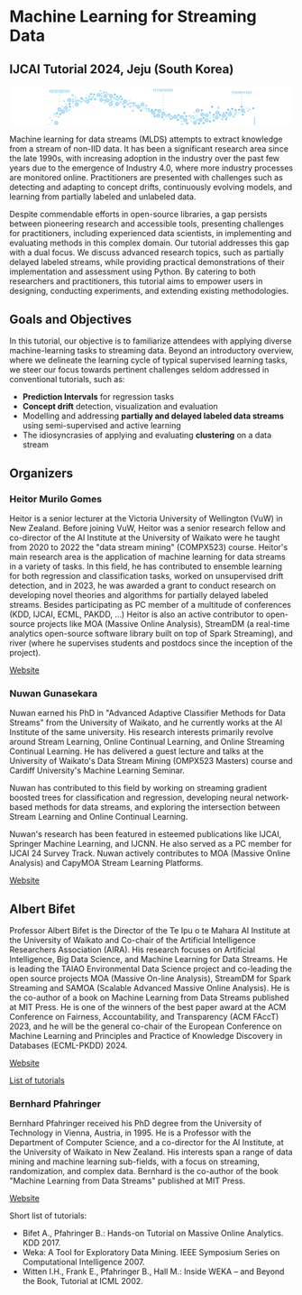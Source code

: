 # Machine Learning for Streaming Data 
## IJCAI Tutorial 2024, Jeju (South Korea)
![Alt text](Stream.png)

Machine learning for data streams (MLDS) attempts to extract knowledge from a stream of non-IID data.
It has been a significant research area since the late 1990s, with increasing adoption in the industry over the past few years due to the emergence of Industry 4.0, where more industry processes are monitored online. Practitioners are presented with challenges such as detecting and adapting to concept drifts, continuously evolving models, and learning from partially labeled and unlabeled data.

Despite commendable efforts in open-source libraries, a gap persists between pioneering research and accessible tools, presenting challenges for practitioners, including experienced data scientists, in implementing and evaluating methods in this complex domain. Our tutorial addresses this gap with a dual focus. We discuss advanced research topics, such as partially delayed labeled streams, while providing practical demonstrations of their implementation and assessment using Python. By catering to both researchers and practitioners, this tutorial aims to empower users in designing, conducting experiments, and extending existing methodologies.

## Goals and Objectives
In this tutorial, our objective is to familiarize attendees with applying diverse machine-learning tasks to streaming data. Beyond an introductory overview, where we delineate the learning cycle of typical supervised learning tasks, we steer our focus towards pertinent challenges seldom addressed in conventional tutorials, such as: 

- **Prediction Intervals** for regression tasks
- **Concept drift** detection, visualization and evaluation
- Modelling and addressing **partially and delayed labeled data streams** using semi-supervised and active learning
- The idiosyncrasies of applying and evaluating **clustering** on a data stream

## Organizers

### Heitor Murilo Gomes
Heitor is a senior lecturer at the Victoria University of Wellington (VuW) in New Zealand. Before joining VuW, Heitor was a senior research fellow and co-director of the AI Institute at the University of Waikato were he taught from 2020 to 2022 the "data stream mining" (COMPX523) course. 
Heitor's main research area is the application of machine learning for data streams in a variety of tasks. 
In this field, he has contributed to ensemble learning for both regression and classification tasks, worked on unsupervised drift detection, and in 2023, he was awarded a grant to conduct research on developing novel theories and algorithms for partially delayed labeled streams.
Besides participating as PC member of a multitude of conferences (KDD, IJCAI, ECML, PAKDD, ...) Heitor is also an active contributor to open-source projects like MOA (Massive Online Analysis), StreamDM (a real-time analytics open-source software library built on top of Spark Streaming), and river (where he supervises students and postdocs since the inception of the project). 

[Website](http://www.heitorgomes.com)


### Nuwan Gunasekara
Nuwan earned his PhD in "Advanced Adaptive Classifier Methods for Data Streams" from the University of Waikato, and he currently works at the AI Institute of the same university. His research interests primarily revolve around Stream Learning, Online Continual Learning, and Online Streaming Continual Learning. He has delivered a guest lecture and talks at the University of Waikato's Data Stream Mining (OMPX523  Masters) course and Cardiff University's Machine Learning Seminar.
 
Nuwan has contributed to this field by working on streaming gradient boosted trees for classification and regression, developing neural network-based methods for data streams, and exploring the intersection between Stream Learning and Online Continual Learning.

Nuwan's research has been featured in esteemed publications like IJCAI, Springer Machine Learning, and IJCNN. He also served as a PC member for ĲCAI 24 Survey Track. Nuwan actively contributes to MOA (Massive Online Analysis) and CapyMOA Stream Learning Platforms.

[Website](https://nuwangunasekara.github.io)

## Albert Bifet
Professor Albert Bifet is the Director of the Te Ipu o te Mahara AI Institute at the University of Waikato and Co-chair of the Artificial Intelligence Researchers Association (AIRA). His research focuses on Artificial Intelligence, Big Data Science, and Machine Learning for Data Streams. He is leading the TAIAO Environmental Data Science project and co-leading the open source projects MOA (Massive On-line Analysis), StreamDM for Spark Streaming and SAMOA (Scalable Advanced Massive Online Analysis). He is the co-author of a book on Machine Learning from Data Streams published at MIT Press. He is one of the winners of the best paper award at the ACM Conference on Fairness, Accountability, and Transparency (ACM FAccT) 2023, and he will be the general co-chair of the European Conference on Machine Learning and Principles and Practice of Knowledge Discovery in Databases (ECML-PKDD) 2024.

[Website](https://albertbifet.com/)

[List of tutorials](https://albertbifet.com/tutorials/)

### Bernhard Pfahringer
Bernhard Pfahringer received his PhD degree from the University of Technology in Vienna, Austria, in 1995. He is a Professor with the Department of Computer Science, and a co-director for the AI Institute, at the University of Waikato in New Zealand. His interests span a range of data mining and machine learning sub-fields, with a focus
on streaming, randomization, and complex data. Bernhard is the co-author of the book "Machine Learning from Data Streams" published at MIT Press.

[Website](https://www.cs.waikato.ac.nz/~bernhard/)

Short list of tutorials:
-  Bifet A., Pfahringer B.: Hands-on Tutorial on Massive Online Analytics. KDD 2017.
-  Weka: A Tool for Exploratory Data Mining. IEEE Symposium Series on Computational Intelligence 2007.
-  Witten I.H., Frank E., Pfahringer B., Hall M.: Inside WEKA – and Beyond the Book, Tutorial at ICML 2002.
